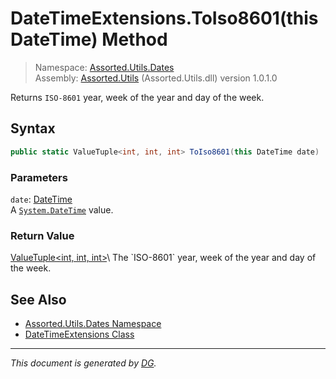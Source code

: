 ﻿# DateTimeExtensions.ToIso8601(this DateTime) Method

> Namespace: [Assorted.Utils.Dates](index.md#assortedutilsdates-namespace)\
> Assembly: [Assorted.Utils](index.md) (Assorted.Utils.dll) version 1.0.1.0

Returns `ISO-8601` year, week of the year and day of the week.

## Syntax

```csharp
public static ValueTuple<int, int, int> ToIso8601(this DateTime date)
```

### Parameters

`date`: [DateTime](https://docs.microsoft.com/en-us/dotnet/api/system.datetime)\
A [`System.DateTime`](https://docs.microsoft.com/en-us/dotnet/api/system.datetime) value.

### Return Value

[ValueTuple\<int, int, int>](https://docs.microsoft.com/en-us/dotnet/api/system.valuetuple-3,,)\
The `ISO-8601` year, week of the year and day of the week.

## See Also

- [Assorted.Utils.Dates Namespace](index.md#assortedutilsdates-namespace)
- [DateTimeExtensions Class](Assorted.Utils.Dates.DateTimeExtensions.md)

---

_This document is generated by [DG](https://github.com/Khojasteh/dg)._
